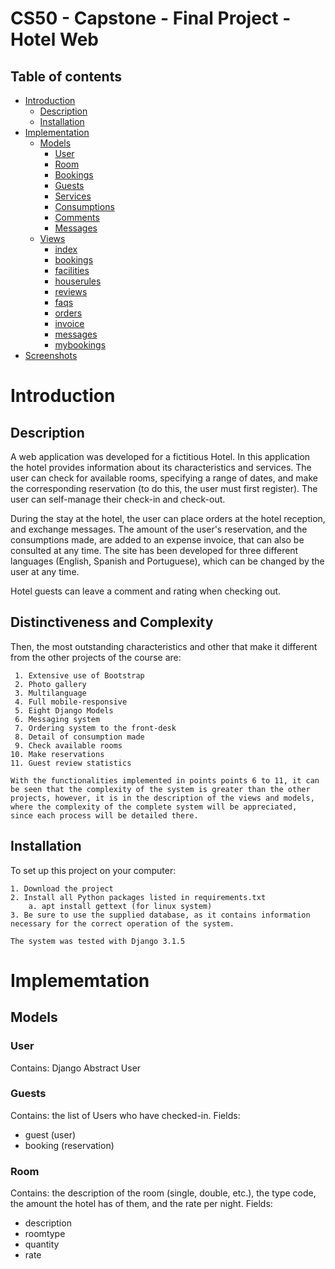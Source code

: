 # CS50 - Capstone - Final Project - Hotel Web
## Table of contents
- [Introduction](#introduction)
  * [Description](#description)
  * [Installation](#installation)
- [Implementation](#implementation)
  * [Models](#models)
    + [User](#user)
    + [Room](#room)
    + [Bookings](#bookings)
    + [Guests](#guests)
    + [Services](#services)
    + [Consumptions](#consumptions)
    + [Comments](#comments)
    + [Messages](#messages)
  * [Views](#views)
    + [index](#index)
    + [bookings](#post-comment)
    + [facilities](#user-profile)
    + [houserules](#edit-profile)
    + [reviews](#like)
    + [faqs](#following)
    + [orders](#follow-unfollow)
    + [invoice](#login-view)
    + [messages](#logout-view)
    + [mybookings](#register)
- [Screenshots](#screenshots)


# Introduction
## Description

A web application was developed for a fictitious Hotel. In this application the hotel provides information about its characteristics and services. The user can check for available rooms, specifying a range of dates, and make the corresponding reservation (to do this, the user must first register). The user can self-manage their check-in and check-out.

 During the stay at the hotel, the user can place orders at the hotel reception, and exchange messages. The amount of the user's reservation, and the consumptions made, are added to an expense invoice, that can also be consulted at any time. The site has been developed for three different languages (English, Spanish and Portuguese), which can be changed by the user at any time. 
 
 Hotel guests can leave a comment and rating when checking out.
 

## Distinctiveness and Complexity

Then, the most outstanding characteristics and other that make it different from the other projects of the course are: 

     1. Extensive use of Bootstrap
     2. Photo gallery
     3. Multilanguage
     4. Full mobile-responsive
     5. Eight Django Models
     6. Messaging system
     7. Ordering system to the front-desk
     8. Detail of consumption made
     9. Check available rooms
    10. Make reservations
    11. Guest review statistics

    With the functionalities implemented in points points 6 to 11, it can be seen that the complexity of the system is greater than the other projects, however, it is in the description of the views and models, where the complexity of the complete system will be appreciated,
    since each process will be detailed there.


## Installation

To set up this project on your computer:

    1. Download the project
    2. Install all Python packages listed in requirements.txt
        a. apt install gettext (for linux system)
    3. Be sure to use the supplied database, as it contains information necessary for the correct operation of the system.

    The system was tested with Django 3.1.5


# Implememtation

## Models

### User
Contains: Django Abstract User

### Guests
Contains: the list of Users who have checked-in. 
Fields:
* guest (user)
* booking (reservation)

### Room
Contains: the description of the room (single, double, etc.), the type code, the amount the hotel has of them, and the rate per night.
Fields:
* description
* roomtype
* quantity
* rate
